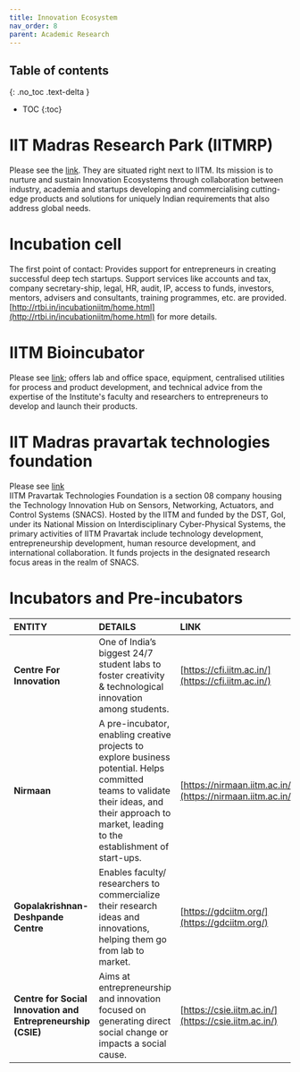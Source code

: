 ```yaml
---
title: Innovation Ecosystem
nav_order: 8
parent: Academic Research
---
```

## Table of contents
{: .no_toc .text-delta } 
* TOC
{:toc}


# IIT Madras Research Park (IITMRP) 
Please see the [link](https://respark.iitm.ac.in/). They are situated right next to IITM. 
Its mission is to nurture and sustain Innovation Ecosystems through collaboration between industry, academia and startups developing and commercialising cutting-edge products and solutions for uniquely Indian requirements that also address global needs.

# Incubation cell
The first point of contact: Provides support for entrepreneurs in creating successful deep tech startups. Support services like accounts and tax, company secretary-ship, legal, HR, audit, IP, access to funds, investors, mentors, advisers and consultants, training programmes, etc. are provided. [http://rtbi.in/incubationiitm/home.html](http://rtbi.in/incubationiitm/home.html) for more details.

# IITM Bioincubator
Please see [link](https://bioincubator.iitm.ac.in/); offers lab and office space, equipment, centralised utilities for process and product development, and technical advice from the expertise of the Institute's faculty and researchers to entrepreneurs to develop and launch their products.

# IIT Madras pravartak technologies foundation
Please see [link](https://iitmpravartak.org.in/)  
IITM Pravartak Technologies Foundation is a section 08 company housing the Technology Innovation Hub on Sensors, Networking, Actuators, and Control Systems (SNACS). Hosted by the IITM and funded by the DST, GoI, under its National Mission on Interdisciplinary Cyber-Physical Systems, the primary activities of IITM Pravartak include technology development, entrepreneurship development, human resource development, and international collaboration. It funds projects in the designated research focus areas in the realm of SNACS.

# Incubators and Pre-incubators

| ENTITY | DETAILS | LINK |
| :---- | :---- | :---- |
| **Centre For Innovation** | One of India’s biggest 24/7 student labs to foster creativity & technological innovation among students. | [https://cfi.iitm.ac.in/](https://cfi.iitm.ac.in/) |
| **Nirmaan**  | A pre-incubator, enabling creative projects to explore business potential. Helps committed teams to validate their ideas, and their approach to market, leading to the establishment of start-ups.   | [https://nirmaan.iitm.ac.in/](https://nirmaan.iitm.ac.in/) |
| **Gopalakrishnan-Deshpande Centre** | Enables faculty/ researchers to commercialize their research ideas and innovations, helping them go from lab to market. | [https://gdciitm.org/](https://gdciitm.org/) |
| **Centre for Social Innovation and Entrepreneurship (CSIE)** | Aims at entrepreneurship and innovation focused on generating direct social change or impacts a social cause. | [https://csie.iitm.ac.in/](https://csie.iitm.ac.in/) |
